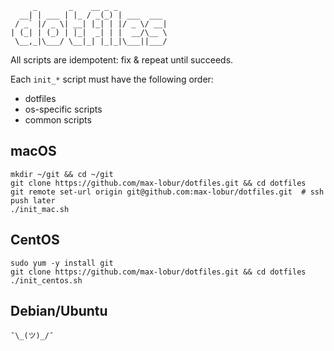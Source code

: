 ```
     _       _    __ _ _           
  __| | ___ | |_ / _(_) | ___  ___ 
 / _` |/ _ \| __| |_| | |/ _ \/ __|
| (_| | (_) | |_|  _| | |  __/\__ \
 \__,_|\___/ \__|_| |_|_|\___||___/
```                              

All scripts are idempotent: fix & repeat until succeeds.

Each `init_*` script must have the following order:
* dotfiles
* os-specific scripts
* common scripts

## macOS
```
mkdir ~/git && cd ~/git
git clone https://github.com/max-lobur/dotfiles.git && cd dotfiles
git remote set-url origin git@github.com:max-lobur/dotfiles.git  # ssh push later
./init_mac.sh
```

## CentOS
```
sudo yum -y install git
git clone https://github.com/max-lobur/dotfiles.git && cd dotfiles
./init_centos.sh
```

## Debian/Ubuntu
```
¯\_(ツ)_/¯
```
